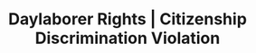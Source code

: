 ---
title: Daylaborer Rights | Citizenship Discrimination Violation
layout: entitlement
name: Day Laborer
experience: "I am being treated differently based on my citizenship or immigration status."
right: equality-rights

entitlement:
  - header: You have the right to be treated equally.
  - description: "This federal law prohibits: 1) citizenship status discrimination in hiring, firing, or recruitment or referral for a fee, 2) national origin discrimination in hiring, firing, or recruitment or referral for a fee, 3) document abuse (unfair documentary practices during the employment eligibility verification, Form I-9, process, and 4) retaliation or intimidation. You have the right to be awarded compensatory and punitive damage awards in intentional discrimination cases."

actions:
  - { header: "File a charge to protect yourself.", description: "You have a right to be treated equally, start by filing a charge with the Department of Justice.", id: "doj-claim", cta: "File Now" }

---